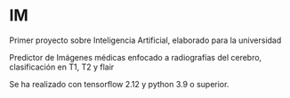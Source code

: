 # IM

Primer proyecto sobre Inteligencia Artificial, elaborado para la universidad

Predictor de Imágenes médicas enfocado a radiografías del cerebro, clasificación en T1, T2 y flair

Se ha realizado con tensorflow 2.12 y python 3.9 o superior.

